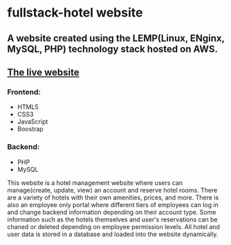 # fullstack-hotel website
## A website created using the LEMP(Linux, ENginx, MySQL, PHP) technology stack hosted on AWS.
## [The live website](https://www.austinpennartz.net/HotelWebsite)
### Frontend:
 - HTML5
 - CSS3
 - JavaScript
 - Boostrap
### Backend:
 - PHP
 - MySQL

This website is a hotel management website where users can manage(create, update, view) an account and reserve hotel rooms. There are a variety of hotels with their own amenities, prices, and more. There is also an employee only portal where different tiers of employees can log in and change backend information depending on their account type. Some information such as the hotels themselves and user's reservations can be chaned or deleted depending on employee permission levels. 
All hotel and user data is stored in a database and loaded into the website dynamically. 

